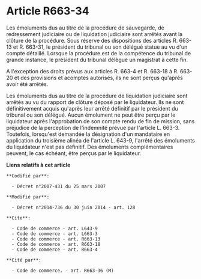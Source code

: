 # Article R663-34

Les émoluments dus au titre de la procédure de sauvegarde, de redressement judiciaire ou de liquidation judiciaire sont
arrêtés avant la clôture de la procédure. Sous réserve des dispositions des articles R. 663-13 et R. 663-31, le président du
tribunal ou son délégué statue au vu d'un compte détaillé. Lorsque la procédure est de la compétence du tribunal de grande
instance, le président du tribunal délègue un magistrat à cette fin. 

A l'exception des droits prévus aux articles R. 663-4 et R. 663-18 à R. 663-20 et des provisions et acomptes autorisés, ils
ne sont perçus qu'après avoir été arrêtés. 

Les émoluments dus au titre de la procédure de liquidation judiciaire sont arrêtés au vu du rapport de clôture déposé par le
liquidateur. Ils ne sont définitivement acquis qu'après leur arrêté définitif par le président du tribunal ou son délégué.
Aucun émolument ne peut être perçu par le liquidateur après l'approbation de son compte rendu de fin de mission, sans
préjudice de la perception de l'indemnité prévue par l'article L. 663-3. Toutefois, lorsqu'est demandée la désignation d'un
mandataire en application du troisième alinéa de l'article L. 643-9, l'arrêté des émoluments du liquidateur n'est pas
définitif. Des émoluments complémentaires peuvent, le cas échéant, être perçus par le liquidateur.

**Liens relatifs à cet article**

	**Codifié par**:

	  - Décret n°2007-431 du 25 mars 2007

	**Modifié par**:

	  - Décret n°2014-736 du 30 juin 2014 - art. 128

	**Cite**:

	  - Code de commerce - art. L643-9
	  - Code de commerce - art. L663-3
	  - Code de commerce - art. R663-13
	  - Code de commerce - art. R663-18
	  - Code de commerce - art. R663-4

	**Cité par**:

	  - Code de commerce. - art. R663-36 (M)

